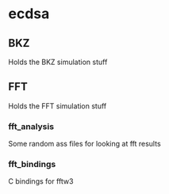 # ecdsa

## BKZ

Holds the BKZ simulation stuff

## FFT

Holds the FFT simulation stuff

### fft_analysis

Some random ass files for looking at fft results

### fft_bindings

C bindings for fftw3
	